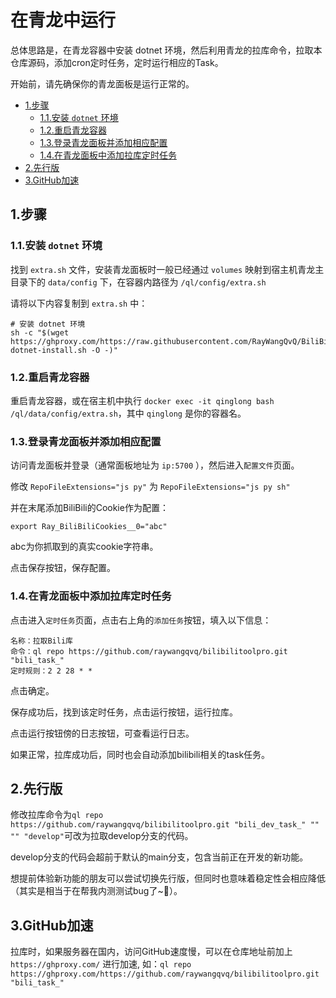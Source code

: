 # 在青龙中运行
总体思路是，在青龙容器中安装 dotnet 环境，然后利用青龙的拉库命令，拉取本仓库源码，添加cron定时任务，定时运行相应的Task。

开始前，请先确保你的青龙面板是运行正常的。

<!-- TOC depthFrom:2 -->

- [1.步骤](#1步骤)
    - [1.1.安装 `dotnet` 环境](#11安装-dotnet-环境)
    - [1.2.重启青龙容器](#12重启青龙容器)
    - [1.3.登录青龙面板并添加相应配置](#13登录青龙面板并添加相应配置)
    - [1.4.在青龙面板中添加拉库定时任务](#14在青龙面板中添加拉库定时任务)
- [2.先行版](#2先行版)
- [3.GitHub加速](#3github加速)

<!-- /TOC -->

## 1.步骤

### 1.1.安装 `dotnet` 环境
找到 `extra.sh` 文件，安装青龙面板时一般已经通过 `volumes` 映射到宿主机青龙主目录下的 `data/config` 下，在容器内路径为 `/ql/config/extra.sh`

请将以下内容复制到 `extra.sh` 中：

```
# 安装 dotnet 环境
sh -c "$(wget https://ghproxy.com/https://raw.githubusercontent.com/RayWangQvQ/BiliBiliToolPro/main/qinglong/ray-dotnet-install.sh -O -)"
```

### 1.2.重启青龙容器
重启青龙容器，或在宿主机中执行 `docker exec -it qinglong bash /ql/data/config/extra.sh`，其中 `qinglong` 是你的容器名。

### 1.3.登录青龙面板并添加相应配置
访问青龙面板并登录（通常面板地址为 `ip:5700` ），然后进入`配置文件`页面。

修改 `RepoFileExtensions="js py"` 为 `RepoFileExtensions="js py sh"`

并在末尾添加BiliBili的Cookie作为配置：

```
export Ray_BiliBiliCookies__0="abc"
```

abc为你抓取到的真实cookie字符串。

点击保存按钮，保存配置。

### 1.4.在青龙面板中添加拉库定时任务
点击进入`定时任务`页面，点击右上角的`添加任务`按钮，填入以下信息：

```
名称：拉取Bili库
命令：ql repo https://github.com/raywangqvq/bilibilitoolpro.git "bili_task_"
定时规则：2 2 28 * *
```

点击确定。

保存成功后，找到该定时任务，点击运行按钮，运行拉库。

点击运行按钮傍的日志按钮，可查看运行日志。

如果正常，拉库成功后，同时也会自动添加bilibili相关的task任务。

## 2.先行版
修改拉库命令为`ql repo https://github.com/raywangqvq/bilibilitoolpro.git "bili_dev_task_" "" "" "develop"`可改为拉取develop分支的代码。

develop分支的代码会超前于默认的main分支，包含当前正在开发的新功能。

想提前体验新功能的朋友可以尝试切换先行版，但同时也意味着稳定性会相应降低（其实是相当于在帮我内测测试bug了~🤨）。

## 3.GitHub加速
拉库时，如果服务器在国内，访问GitHub速度慢，可以在仓库地址前加上 `https://ghproxy.com/` 进行加速, 如：`ql repo https://ghproxy.com/https://github.com/raywangqvq/bilibilitoolpro.git "bili_task_"`
